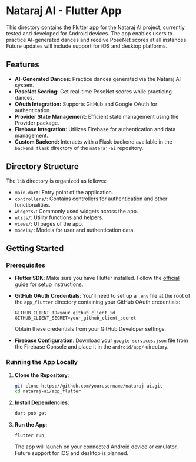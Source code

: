# Nataraj AI - Flutter App

This directory contains the Flutter app for the Nataraj AI project, currently tested and developed for Android devices. The app enables users to practice AI-generated dances and receive PoseNet scores at all instances. Future updates will include support for iOS and desktop platforms.

## Features

- **AI-Generated Dances:** Practice dances generated via the Nataraj AI system.
- **PoseNet Scoring:** Get real-time PoseNet scores while practicing dances.
- **OAuth Integration:** Supports GitHub and Google OAuth for authentication.
- **Provider State Management:** Efficient state management using the Provider package.
- **Firebase Integration:** Utilizes Firebase for authentication and data management.
- **Custom Backend:** Interacts with a Flask backend available in the `backend_flask` directory of the `nataraj-ai` repository.

## Directory Structure

The `lib` directory is organized as follows:

- `main.dart`: Entry point of the application.
- `controllers/`: Contains controllers for authentication and other functionalities.
- `widgets/`: Commonly used widgets across the app.
- `utils/`: Utility functions and helpers.
- `views/`: UI pages of the app.
- `models/`: Models for user and authentication data.

## Getting Started

### Prerequisites

- **Flutter SDK**: Make sure you have Flutter installed. Follow the [official guide](https://flutter.dev/docs/get-started/install) for setup instructions.
- **GitHub OAuth Credentials**: You'll need to set up a `.env` file at the root of the `app_flutter` directory containing your GitHub OAuth credentials:

  ```env
  GITHUB_CLIENT_ID=your_github_client_id
  GITHUB_CLIENT_SECRET=your_github_client_secret
  ```

  Obtain these credentials from your GitHub Developer settings.

- **Firebase Configuration**: Download your `google-services.json` file from the Firebase Console and place it in the `android/app/` directory.

### Running the App Locally

1. **Clone the Repository**:
   ```bash
   git clone https://github.com/yourusername/nataraj-ai.git
   cd nataraj-ai/app_flutter
   ```

2. **Install Dependencies**:
   ```bash
   dart pub get
   ```

3. **Run the App**:
   ```bash
   flutter run
   ```

   The app will launch on your connected Android device or emulator. Future support for iOS and desktop is planned.
